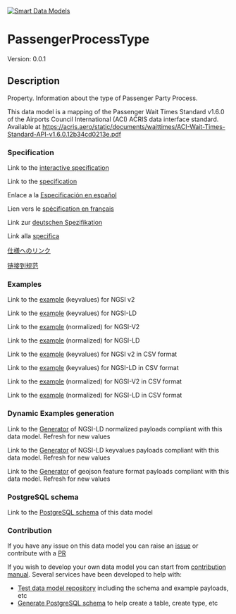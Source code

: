[![Smart Data Models](https://smartdatamodels.org/wp-content/uploads/2022/01/SmartDataModels_logo.png "Logo")](https://smartdatamodels.org)
# PassengerProcessType
Version: 0.0.1

## Description 

Property. Information about the type of Passenger Party Process.

This data model is a mapping of the Passenger Wait Times Standard v1.6.0 of the Airports Council International (ACI) ACRIS data interface standard. Available at https://acris.aero/static/documents/waittimes/ACI-Wait-Times-Standard-API-v1.6.0.12b34cd0213e.pdf
### Specification

Link to the [interactive specification](https://swagger.lab.fiware.org/?url=https://smart-data-models.github.io/dataModel.ACRIS/PassengerProcessType/swagger.yaml)

Link to the [specification](https://github.com/smart-data-models/dataModel.ACRIS/blob/master/PassengerProcessType/doc/spec.md)

Enlace a la [Especificación en español](https://github.com/smart-data-models/dataModel.ACRIS/blob/master/PassengerProcessType/doc/spec_ES.md)

Lien vers le [spécification en français](https://github.com/smart-data-models/dataModel.ACRIS/blob/master/PassengerProcessType/doc/spec_FR.md)

Link zur [deutschen Spezifikation](https://github.com/smart-data-models/dataModel.ACRIS/blob/master/PassengerProcessType/doc/spec_DE.md)

Link alla [specifica](https://github.com/smart-data-models/dataModel.ACRIS/blob/master/PassengerProcessType/doc/spec_IT.md)

[仕様へのリンク](https://github.com/smart-data-models/dataModel.ACRIS/blob/master/PassengerProcessType/doc/spec_JA.md)

[链接到规范](https://github.com/smart-data-models/dataModel.ACRIS/blob/master/PassengerProcessType/doc/spec_ZH.md)
### Examples

Link to the [example](https://smart-data-models.github.io/dataModel.ACRIS/PassengerProcessType/examples/example.json) (keyvalues) for NGSI v2

Link to the [example](https://smart-data-models.github.io/dataModel.ACRIS/PassengerProcessType/examples/example.jsonld) (keyvalues) for NGSI-LD

Link to the [example](https://smart-data-models.github.io/dataModel.ACRIS/PassengerProcessType/examples/example-normalized.json) (normalized) for NGSI-V2

Link to the [example](https://smart-data-models.github.io/dataModel.ACRIS/PassengerProcessType/examples/example-normalized.jsonld) (normalized) for NGSI-LD

Link to the [example](https://github.com/smart-data-models/dataModel.ACRIS/blob/master/PassengerProcessType/examples/example.json.csv) (keyvalues) for NGSI v2 in CSV format

Link to the [example](https://github.com/smart-data-models/dataModel.ACRIS/blob/master/PassengerProcessType/examples/example.jsonld.csv) (keyvalues) for NGSI-LD in CSV format

Link to the [example](https://github.com/smart-data-models/dataModel.ACRIS/blob/master/PassengerProcessType/examples/example-normalized.json.csv) (normalized) for NGSI-V2 in CSV format

Link to the [example](https://github.com/smart-data-models/dataModel.ACRIS/blob/master/PassengerProcessType/examples/example-normalized.jsonld.csv) (normalized) for NGSI-LD in CSV format
### Dynamic Examples generation

Link to the [Generator](https://smartdatamodels.org/extra/ngsi-ld_generator.php?schemaUrl=https://raw.githubusercontent.com/smart-data-models/dataModel.ACRIS/master/PassengerProcessType/schema.json&email=info@smartdatamodels.org) of NGSI-LD normalized payloads compliant with this data model. Refresh for new values

Link to the [Generator](https://smartdatamodels.org/extra/ngsi-ld_generator_keyvalues.php?schemaUrl=https://raw.githubusercontent.com/smart-data-models/dataModel.ACRIS/master/PassengerProcessType/schema.json&email=info@smartdatamodels.org) of NGSI-LD keyvalues payloads compliant with this data model. Refresh for new values

Link to the [Generator](https://smartdatamodels.org/extra/geojson_features_generator.php?schemaUrl=https://raw.githubusercontent.com/smart-data-models/dataModel.ACRIS/master/PassengerProcessType/schema.json&email=info@smartdatamodels.org) of geojson feature format payloads compliant with this data model. Refresh for new values
### PostgreSQL schema

Link to the [PostgreSQL schema](https://github.com/smart-data-models/dataModel.ACRIS/blob/master/PassengerProcessType/schema.sql) of this data model
### Contribution

 If you have any issue on this data model you can raise an [issue](https://github.com/smart-data-models/dataModel.ACRIS/issues)  or contribute with a [PR](https://github.com/smart-data-models/dataModel.ACRIS/pulls)

 If you wish to develop your own data model you can start from [contribution manual](https://bit.ly/contribution_manual). Several services have been developed to help with: 
 - [Test data model repository](https://smartdatamodels.org/index.php/data-models-contribution-api/) including the schema and example payloads, etc
 - [Generate PostgreSQL schema](https://smartdatamodels.org/index.php/sql-service/) to help create a table, create type, etc